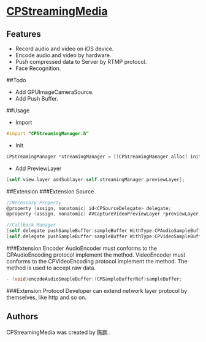 # [CPStreamingMedia](https://ChenPengOnBitbucket@bitbucket.org/ChenPengOnBitbucket/cpstreamingmedia.git)

## Features
* Record audio and video on iOS device.
* Encode audio and video by hardware.
* Push compressed data to Server by RTMP protocol.
* Face Recognition.

##Todo
* Add GPUImageCameraSource.
* Add Push Buffer.

##Usage
* Import
```Objective-C
#import "CPStreamingManager.h"
```
* Init
```Objective-C
CPStreamingManager *streamingManager = [[CPStreamingManager alloc] initWithVideoSize:self.view.frame.size];
```
* Add PreviewLayer
```Objective-C
[self.view.layer addSublayer:self.streamingManager.previewLayer];
```

##Extension
###Extension Source
```Objective-C
//Necessary Property
@property (assign, nonatomic) id<CPSourceDelegate> delegate;
@property (assign, nonatomic) AVCaptureVideoPreviewLayer *previewLayer;

//Callback Manager
[self.delegate pushSampleBuffer:sampleBuffer WithType:CPAudioSampleBuffer];
[self.delegate pushSampleBuffer:sampleBuffer WithType:CPVideoSampleBuffer];
```
###Extension Encoder
AudioEncoder must conforms to the CPAudioEncoding protocol  implement the method.
VideoEncoder must conforms to the CPVideoEncoding protocol  implement the method.
The method is used to accept raw data.
```Objective-C
- (void)encodeAudioSmapleBuffer:(CMSampleBufferRef)sampleBuffer;
```
###Extension Protocol
Developer can extend network layer protocol by themselves, like http and so on.

## Authors
CPStreamingMedia was created by [陈鹏](https://github.com/ChenPengOnGitHub) .
